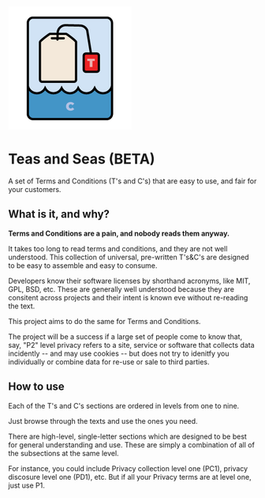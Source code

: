 ![](assets/logo.png)

# Teas and Seas (BETA)

A set of Terms and Conditions (T's and C's) that are easy to use, and fair for your customers.

## What is it, and why?

**Terms and Conditions are a pain, and nobody reads them anyway.**

It takes too long to read terms and conditions, and they are not well understood. This collection of universal, pre-written T's&C's are designed to be easy to assemble and easy to consume.

Developers know their software licenses by shorthand acronyms, like MIT, GPL, BSD, etc. These are generally well understood because they are consitent across projects and their intent is known eve without re-reading the text.

This project aims to do the same for Terms and Conditions.

The project will be a success if a large set of people come to know that, say, "P2" level privacy refers to a site, service or software that collects data incidently -- and may use cookies -- but does not try to idenitfy you individually or combine data for re-use or sale to third parties. 

## How to use

Each of the T's and C's sections are ordered in levels from one to nine. 

Just browse through the texts and use the ones you need.

There are high-level, single-letter sections which are designed to be best for general understanding and use. These are simply a combination of all of the subsections at the same level.

For instance, you could include Privacy collection level one (PC1), privacy discosure level one (PD1), etc. But if all your Privacy terms are at level one, just use P1.